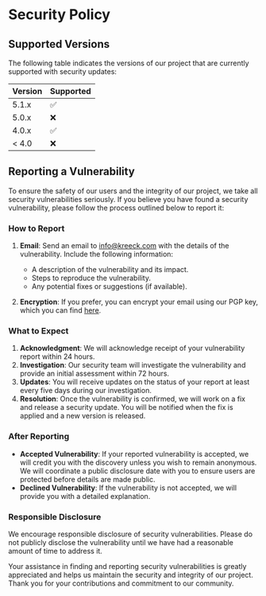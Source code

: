 # Security Policy

## Supported Versions

The following table indicates the versions of our project that are currently supported with security updates:

| Version | Supported          |
| ------- | ------------------ |
| 5.1.x   | :white_check_mark: |
| 5.0.x   | :x:                |
| 4.0.x   | :white_check_mark: |
| < 4.0   | :x:                |

## Reporting a Vulnerability

To ensure the safety of our users and the integrity of our project, we take all security vulnerabilities seriously. If you believe you have found a security vulnerability, please follow the process outlined below to report it:

### How to Report

1. **Email**: Send an email to [info@kreeck.com](mailto:info@kreeck.com) with the details of the vulnerability. Include the following information:
   - A description of the vulnerability and its impact.
   - Steps to reproduce the vulnerability.
   - Any potential fixes or suggestions (if available).

2. **Encryption**: If you prefer, you can encrypt your email using our PGP key, which you can find [here](link-to-pgp-key).

### What to Expect

1. **Acknowledgment**: We will acknowledge receipt of your vulnerability report within 24 hours. 
2. **Investigation**: Our security team will investigate the vulnerability and provide an initial assessment within 72 hours.
3. **Updates**: You will receive updates on the status of your report at least every five days during our investigation.
4. **Resolution**: Once the vulnerability is confirmed, we will work on a fix and release a security update. You will be notified when the fix is applied and a new version is released.

### After Reporting

- **Accepted Vulnerability**: If your reported vulnerability is accepted, we will credit you with the discovery unless you wish to remain anonymous. We will coordinate a public disclosure date with you to ensure users are protected before details are made public.
- **Declined Vulnerability**: If the vulnerability is not accepted, we will provide you with a detailed explanation.

### Responsible Disclosure

We encourage responsible disclosure of security vulnerabilities. Please do not publicly disclose the vulnerability until we have had a reasonable amount of time to address it.

Your assistance in finding and reporting security vulnerabilities is greatly appreciated and helps us maintain the security and integrity of our project. Thank you for your contributions and commitment to our community.
